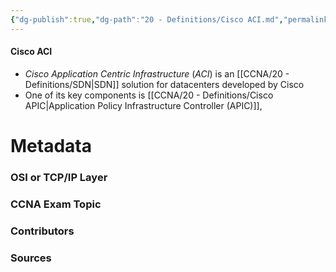 ```yaml
---
{"dg-publish":true,"dg-path":"20 - Definitions/Cisco ACI.md","permalink":"/20-definitions/cisco-aci/","tags":["defs_ccna"]}
---
```


#### Cisco ACI
- *Cisco Application Centric Infrastructure* (*ACI*) is an [[CCNA/20 - Definitions/SDN\|SDN]] solution for datacenters developed by Cisco
- One of its key components is [[CCNA/20 - Definitions/Cisco APIC\|Application Policy Infrastructure Controller (APIC)]], 


# Metadata
### OSI or TCP/IP Layer

### CCNA Exam Topic

### Contributors

### Sources

